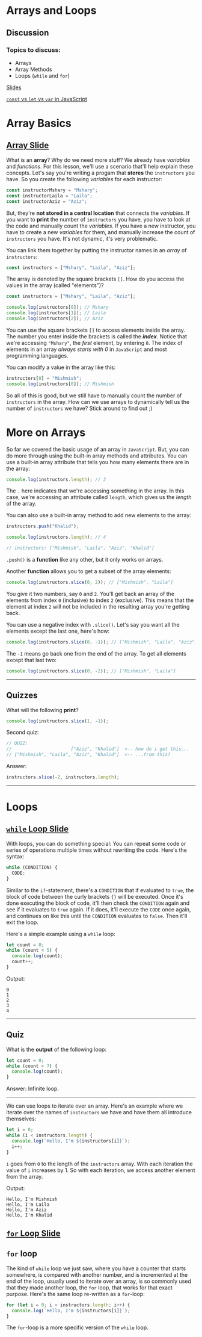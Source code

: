 # Arrays and Loops

## Discussion

### Topics to discuss:

- Arrays
- Array Methods
- Loops (`while` and `for`)

[Slides](https://docs.google.com/presentation/d/1dkovfExxp06AMyyvZ2Vr5i4H6CuDikzGNVZrzUMsOwk/edit?usp=sharing)

[`const` vs `let` vs `var` in JavaScript](https://medium.com/javascript-scene/javascript-es6-var-let-or-const-ba58b8dcde75)

# Array Basics

## [Array Slide](https://docs.google.com/presentation/d/1dkovfExxp06AMyyvZ2Vr5i4H6CuDikzGNVZrzUMsOwk/edit#slide=id.g453392c2a0_0_18)

What is an **array**? Why do we need more stuff? We already have _variables_ and _functions_. For this lesson, we'll use a scenario that'll help explain these concepts. Let's say you're writing a progam that **stores** the `instructors` you have. So you create the following _variables_ for each instructor:

```javascript
const instructorMshary = "Mshary";
const instructorLaila = "Laila";
const instructorAziz = "Aziz";
```

But, they're **not stored in a central location** that connects the _variables_. If you want to **print** the number of `instructors` you have, you have to look at the code and manually count the _variables_. If you have a new instructor, you have to create a new _variables_ for them, and manually increase the count of `instructors` you have. It's not dynamic, it's very problematic.

You can link them together by putting the instructor names in an _array_ of `instructors`:

```javascript
const instructors = ["Mshary", "Laila", "Aziz"];
```

The array is denoted by the square brackets `[]`. How do you access the values in the array (called "elements")?

```javascript
const instructors = ["Mshary", "Laila", "Aziz"];

console.log(instructors[0]); // Mshary
console.log(instructors[1]); // Laila
console.log(instructors[2]); // Aziz
```

You can use the square brackets `[]` to access elements inside the array. The number you enter inside the brackets is called the **_index_**. Notice that we're accessing `"Mshary"`, the _first_ element, by entering `0`. The index of elements in an array _always starts with 0_ in `JavaScript` and most programming languages.

You can modify a value in the array like this:

```javascript
instructors[0] = "Mishmish";
console.log(instructors[0]); // Mishmish
```

So all of this is good, but we still have to manually count the number of `instructors` in the array. How can we use arrays to dynamically tell us the number of `instructors` we have? Stick around to find out ;)

# More on Arrays

So far we covered the basic usage of an array in `JavaScript`. But, you can do more through using the built-in array methods and attributes. You can use a built-in array attribute that tells you how many elements there are in the array:

```javascript
console.log(instructors.length); // 3
```

The `.` here indicates that we're accessing something in the array. In this case, we're accessing an attribute called `length`, which gives us the _length_ of the array.

You can also use a built-in array method to add new elements to the array:

```javascript
instructors.push("Khalid");

console.log(instructors.length); // 4

// instructors: ["Mishmish", "Laila", "Aziz", "Khalid"]
```

`.push()` is a **function** like any other, but it only works on arrays.

Another **function** allows you to get a subset of the array elements:

```javascript
console.log(instructors.slice(0, 2)); // ["Mishmish", "Laila"]
```

You give it two numbers, say `0` and `2`. You'll get back an array of the elements from index `0` (inclusive) to index `2` (exclusive). This means that the element at index `2` will not be included in the resulting array you're getting back.

You can use a negative index with `.slice()`. Let's say you want all the elements except the last one, here's how:

```javascript
console.log(instructors.slice(0, -1)); // ["Mishmish", "Laila", "Aziz"]
```

The `-1` means go back one from the end of the array. To get all elements except that last two:

```javascript
console.log(instructors.slice(0, -2)); // ["Mishmish", "Laila"]
```

---

## Quizzes

What will the following **print**?

```javascript
console.log(instructors.slice(1, -1));
```

Second quiz:

```javascript
// QUIZ:
//                      ["Aziz", "Khalid"]  <-- how do i get this...
// ["Mishmish", "Laila", "Aziz", "Khalid"]  <-- ...from this?
```

Answer:

```javascript
instructors.slice(-2, instructors.length);
```

---

# Loops

## [`while` Loop Slide](https://docs.google.com/presentation/d/1dkovfExxp06AMyyvZ2Vr5i4H6CuDikzGNVZrzUMsOwk/edit#slide=id.g44b077e4f9_0_15)

With loops, you can do something special: You can repeat some code or series of operations multiple times without rewriting the code. Here's the syntax:

```javascript
while (CONDITION) {
  CODE;
}
```

Similar to the `if`-statement, there's a `CONDITION` that if evaluated to `true`, the block of code between the curly brackets `{}` will be executed. Once it's done executing the block of code, it'll then check the `CONDITION` again and see if it evaluates to `true` again. If it does, it'll execute the `CODE` once again, and continues on like this until the `CONDITION` evaluates to `false`. Then it'll exit the loop.

Here's a simple example using a `while` loop:

```javascript
let count = 0;
while (count < 5) {
  console.log(count);
  count++;
}
```

Output:

```
0
1
2
3
4
```

---

## Quiz

What is the **output** of the following loop:

```javascript
let count = 0;
while (count < 7) {
  console.log(count);
}
```

Answer: Infinite loop.

---

We can use loops to iterate over an array. Here's an example where we iterate over the names of `instructors` we have and have them all introduce themselves:

```javascript
let i = 0;
while (i < instructors.length) {
  console.log(`Hello, I'm ${instructors[i]}`);
  i++;
}
```

`i` goes from `0` to the length of the `instructors` array. With each iteration the value of `i` increases by 1. So with each iteration, we access another element from the array.

Output:

```
Hello, I'm Mishmish
Hello, I'm Laila
Hello, I'm Aziz
Hello, I'm Khalid
```

## [`for` Loop Slide](https://docs.google.com/presentation/d/1dkovfExxp06AMyyvZ2Vr5i4H6CuDikzGNVZrzUMsOwk/edit#slide=id.g44b077e4f9_0_22)

## `for` loop

The kind of `while` loop we just saw, where you have a counter that starts somewhere, is compared with another number, and is incremented at the end of the loop, usually used to iterate over an array, is so commonly used that they made another loop, the `for` loop, that works for that exact purpose. Here's the same loop re-written as a `for`-loop:

```javascript
for (let i = 0; i < instructors.length; i++) {
  console.log(`Hello, I'm ${instructors[i]}`);
}
```

The `for`-loop is a more specific version of the `while` loop.
